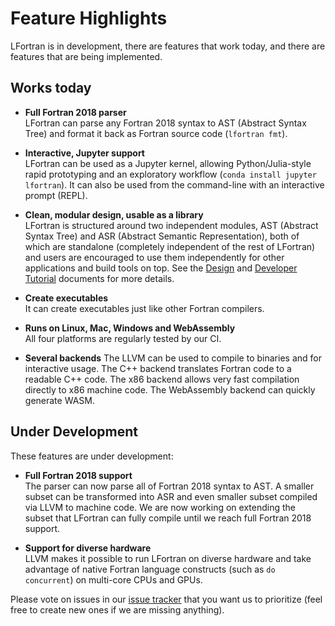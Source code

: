 # Feature Highlights

LFortran is in development, there are features that work today, and there are
features that are being implemented.

## Works today

* **Full Fortran 2018 parser**  
    LFortran can parse any Fortran 2018 syntax to AST (Abstract Syntax Tree)
    and format it back as Fortran source code (`lfortran fmt`).

* **Interactive, Jupyter support**  
    LFortran can be used as a Jupyter kernel, allowing Python/Julia-style rapid
    prototyping and an exploratory workflow (`conda install jupyter lfortran`).
    It can also be used from the command-line with an interactive prompt
    (REPL).

* **Clean, modular design, usable as a library**  
    LFortran is structured around two independent modules, AST (Abstract Syntax
    Tree) and ASR (Abstract Semantic Representation), both of which are
    standalone (completely independent of the rest of LFortran) and users are
    encouraged to use them independently for other applications and build tools
    on top. See the [Design](https://docs.lfortran.org/design/) and
    [Developer Tutorial](https://docs.lfortran.org/developer_tutorial/) documents for
    more details.

* **Create executables**  
    It can create executables just like other Fortran compilers.

* **Runs on Linux, Mac, Windows and WebAssembly**  
    All four platforms are regularly tested by our CI.

* **Several backends**
    The LLVM can be used to compile to binaries and for interactive usage. The
    C++ backend translates Fortran code to a readable C++ code. The x86 backend
    allows very fast compilation directly to x86 machine code. The WebAssembly
    backend can quickly generate WASM.


## Under Development

These features are under development:

* **Full Fortran 2018 support**  
    The parser can now parse all of Fortran 2018 syntax to AST. A smaller
    subset can be transformed into ASR and even smaller subset compiled via
    LLVM to machine code. We are now working on extending the subset that
    LFortran can fully compile until we reach full Fortran 2018 support.

* **Support for diverse hardware**  
    LLVM makes it possible to run LFortran on diverse hardware and take
    advantage of native Fortran language constructs (such as `do concurrent`)
    on multi-core CPUs and GPUs.

Please vote on issues in our [issue tracker] that you want us to prioritize
(feel free to create new ones if we are missing anything).


[static]: https://nbviewer.jupyter.org/gist/certik/f1d28a486510810d824869ab0c491b1c
[interactive]: https://mybinder.org/v2/gl/lfortran%2Fweb%2Flfortran-binder/master?filepath=Demo.ipynb

[issue tracker]: https://github.com/lfortran/lfortran/issues
